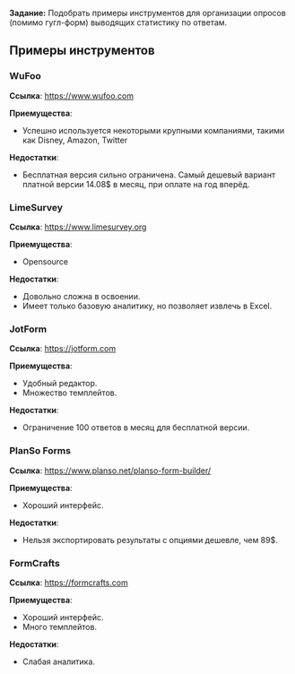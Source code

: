 **Задание:** Подобрать примеры инструментов для организации опросов (помимо гугл-форм) выводящих статистику по ответам.

## Примеры инструментов
### WuFoo
**Ссылка**: https://www.wufoo.com

**Приемущества**:
* Успешно используется некоторыми крупными компаниями, такими как Disney, Amazon, Twitter

**Недостатки**:
* Бесплатная версия сильно ограничена. Самый дешевый вариант платной версии 14.08$ в месяц, при оплате на год вперёд.

### LimeSurvey
**Ссылка**: https://www.limesurvey.org

**Приемущества**:
* Opensource

**Недостатки**:
* Довольно сложна в освоении.
* Имеет только базовую аналитику, но позволяет извлечь в Excel.

### JotForm
**Ссылка**: https://jotform.com

**Приемущества**:
* Удобный редактор.
* Множество темплейтов.

**Недостатки**:
* Ограничение 100 ответов в месяц для бесплатной версии.

### PlanSo Forms
**Ссылка**: https://www.planso.net/planso-form-builder/

**Приемущества**:
* Хороший интерфейс.

**Недостатки**:
* Нельзя экспортировать результаты с опциями дешевле, чем 89$.

### FormCrafts
**Ссылка**: https://formcrafts.com

**Приемущества**:
* Хороший интерфейс.
* Много темплейтов.

**Недостатки**:
* Слабая аналитика.
